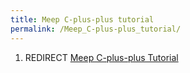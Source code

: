 ```yaml
---
title: Meep C-plus-plus tutorial
permalink: /Meep_C-plus-plus_tutorial/
---
```


1.  REDIRECT [Meep C-plus-plus Tutorial](/Meep_C-plus-plus_Tutorial "wikilink")
